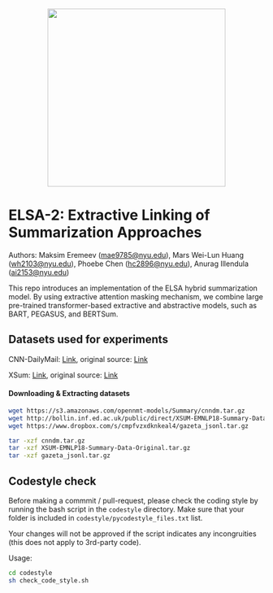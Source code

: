 <p align="center">
    <br>
    <img src="http://maksimeremeev.com/files/elsa.png" width=350/>
    <br>
<p>


# ELSA-2: Extractive Linking of Summarization Approaches

Authors: Maksim Eremeev (mae9785@nyu.edu), Mars Wei-Lun Huang (wh2103@nyu.edu), Phoebe Chen (hc2896@nyu.edu), Anurag Illendula (ai2153@nyu.edu)

This repo introduces an implementation of the ELSA hybrid summarization model. By using extractive attention masking mechanism, we combine large pre-trained transformer-based extractive and abstractive models, such as BART, PEGASUS, and BERTSum.

## Datasets used for experiments

CNN-DailyMail: [Link](https://s3.amazonaws.com/opennmt-models/Summary/cnndm.tar.gz), original source: [Link](https://github.com/abisee/cnn-dailymail)

XSum: [Link](http://bollin.inf.ed.ac.uk/public/direct/XSUM-EMNLP18-Summary-Data-Original.tar.gz), original source: [Link](https://github.com/EdinburghNLP/XSum)

#### Downloading & Extracting datasets

```bash
wget https://s3.amazonaws.com/opennmt-models/Summary/cnndm.tar.gz
wget http://bollin.inf.ed.ac.uk/public/direct/XSUM-EMNLP18-Summary-Data-Original.tar.gz
wget https://www.dropbox.com/s/cmpfvzxdknkeal4/gazeta_jsonl.tar.gz

tar -xzf cnndm.tar.gz
tar -xzf XSUM-EMNLP18-Summary-Data-Original.tar.gz
tar -xzf gazeta_jsonl.tar.gz
```

## Codestyle check

Before making a commmit / pull-request, please check the coding style by running the bash script in the `codestyle` directory. Make sure that your folder is included in `codestyle/pycodestyle_files.txt` list.

Your changes will not be approved if the script indicates any incongruities (this does not apply to 3rd-party code). 

Usage:

```bash
cd codestyle
sh check_code_style.sh
```

